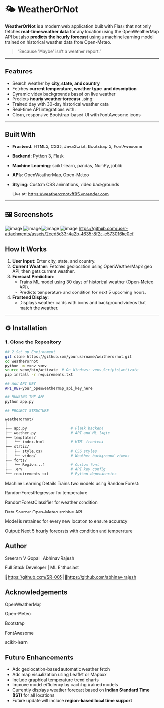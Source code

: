 
# 🌤️ WeatherOrNot 

**WeatherOrNot** is a modern web application built with Flask that not only fetches **real-time weather data** for any location using the OpenWeatherMap API but also **predicts the hourly forecast** using a machine learning model trained on historical weather data from Open-Meteo.

>  “Because 'Maybe' isn't a weather report.”

---

##  Features

-  Search weather by **city, state, and country**
-  Fetches **current temperature, weather type, and description**
-  Dynamic video backgrounds based on live weather
-  Predicts **hourly weather forecast** using:
-  Trained day with 30-day historical weather data
-  Real-time API integrations with:
-  Clean, responsive Bootstrap-based UI with FontAwesome icons

---

## Built With

- **Frontend**: HTML5, CSS3, JavaScript, Bootstrap 5, FontAwesome
- **Backend**: Python 3, Flask
- **Machine Learning**: scikit-learn, pandas, NumPy, joblib
- **APIs**: OpenWeatherMap, Open-Meteo
- **Styling**: Custom CSS animations, video backgrounds

  Live at: https://weatherornot-ff85.onrender.com

---

## 🖼️ Screenshots
![image](https://github.com/user-attachments/assets/b6c4e9c4-6a97-4d69-b2c5-206b47d13116)
![image](https://github.com/user-attachments/assets/d4dac7c0-abd7-4a2a-a73a-bd7a83986c47)
![image](https://github.com/user-attachments/assets/78dadefc-800a-4994-b30e-9e5b45d13154)
![image](https://github.com/user-attachments/assets/cf259d07-7871-43c4-be86-1b0deafceb2d)
https://github.com/user-attachments/assets/2ced5c33-4a2b-4635-8f2e-e573016be0cf





##  How It Works

1. **User Input**: Enter city, state, and country.
2. **Current Weather**: Fetches geolocation using OpenWeatherMap’s geo API, then gets current weather.
3. **Forecast Prediction**:
   - Trains ML model using 30 days of historical weather (Open-Meteo API).
   - Predicts temperature and condition for next 5 upcoming hours.
4. **Frontend Display**:
   - Displays weather cards with icons and background videos that match the weather.

---

## ⚙️ Installation

### 1. Clone the Repository

```bash
## 2.Set up Environment
git clone https://github.com/yourusername/weatherornot.git
cd weatherornot
python -m venv venv
source venv/bin/activate  # On Windows: venv\Scripts\activate
pip install -r requirements.txt

```
```bash
## Add API KEY
API_KEY=your_openweathermap_api_key_here

```
```bash
## RUNNING THE APP
python app.py

```
```bash
## PROJECT STRUCTURE

weatherornot/
│
├── app.py                    # Flask backend
├── weather.py                # API and ML logic
├── templates/
│   └── index.html            # HTML frontend
├── static/
│   ├── style.css             # CSS styles
│   └── video/                # Weather background videos
├── fonts/
│   └── Region.ttf            # Custom font
├── .env                      # API key config
└── requirements.txt          # Python dependencies

```
 Machine Learning Details
Trains two models using Random Forest:

RandomForestRegressor for temperature

RandomForestClassifier for weather condition

Data Source: Open-Meteo archive API

Model is retrained for every new location to ensure accuracy

Output: Next 5 hourly forecasts with condition and temperature


##  Author
 Sreeram V Gopal | Abhinav Rajesh

Full Stack Developer | ML Enthusiast

🔗https://github.com/SR-005 |🔗https://github.com/abhinav-rajesh


##  Acknowledgements
OpenWeatherMap

Open-Meteo

Bootstrap

FontAwesome

scikit-learn


##  Future Enhancements
- Add geolocation-based automatic weather fetch
- Add map visualization using Leaflet or Mapbox
- Include graphical temperature trend charts
- Improve model efficiency by caching trained models
- Currently displays weather forecast based on **Indian Standard Time (IST)** for all locations
- Future update will include **region-based local time support**

